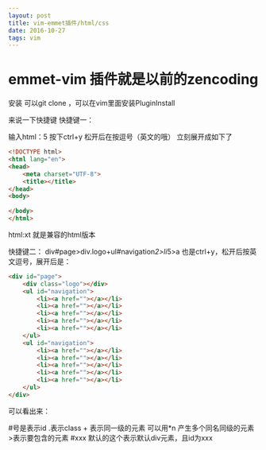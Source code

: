 ```yaml
---
layout: post
title: vim-emmet插件/html/css
date: 2016-10-27
tags: vim 
---
```


# emmet-vim 插件就是以前的zencoding

安装 可以git clone ，可以在vim里面安装PluginInstall

来说一下快捷键
快捷键一：

输入html：5  按下ctrl+y 松开后在按逗号（英文的哦）
立刻展开成如下了
```html
<!DOCTYPE html>
<html lang="en">
<head>
    <meta charset="UTF-8">
    <title></title>
</head>
<body>
    
</body>
</html>

```

html:xt 就是兼容的html版本

快捷键二：
div#page>div.logo+ul#navigation*2>li*5>a 
也是ctrl+y，松开后按英文逗号，展开后是：
```html 
<div id="page">
    <div class="logo"></div>
    <ul id="navigation">
        <li><a href=""></a></li>
        <li><a href=""></a></li>
        <li><a href=""></a></li>
        <li><a href=""></a></li>
        <li><a href=""></a></li>
    </ul>
    <ul id="navigation">
        <li><a href=""></a></li>
        <li><a href=""></a></li>
        <li><a href=""></a></li>
        <li><a href=""></a></li>
        <li><a href=""></a></li>
    </ul>
</div>

```

可以看出来：

\#号是表示id 
\.表示class 
\+ 表示同一级的元素
可以用*n 产生多个同名同级的元素
\>表示要包含的元素
\#xxx 默认的这个表示默认div元素，且id为xxx
